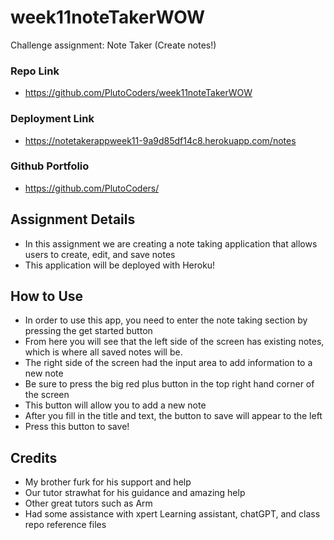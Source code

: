 # week11noteTakerWOW
Challenge assignment: Note Taker (Create notes!)

### Repo Link
- https://github.com/PlutoCoders/week11noteTakerWOW
### Deployment Link
- https://notetakerappweek11-9a9d85df14c8.herokuapp.com/notes
### Github Portfolio
- https://github.com/PlutoCoders/

## Assignment Details
- In this assignment we are creating a note taking application that allows users to create, edit, and save notes
- This application will be deployed with Heroku!

## How to Use
- In order to use this app, you need to enter the note taking section by pressing the get started button
- From here you will see that the left side of the screen has existing notes, which is where all saved notes will be.
- The right side of the screen had the input area to add information to a new note
- Be sure to press the big red plus button in the top right hand corner of the screen
- This button will allow you to add a new note
- After you fill in the title and text, the button to save will appear to the left
- Press this button to save!

## Credits
- My brother furk for his support and help
- Our tutor strawhat for his guidance and amazing help
- Other great tutors such as Arm
- Had some assistance with xpert Learning assistant, chatGPT, and class repo reference files